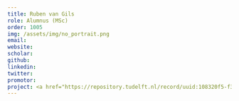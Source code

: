```yaml
---
title: Ruben van Gils
role: Alumnus (MSc)
order: 1005
img: /assets/img/no_portrait.png
email: 
website: 
scholar: 
github: 
linkedin: 
twitter: 
promotor: 
project: <a href="https://repository.tudelft.nl/record/uuid:108320f5-f3df-4514-baea-888693a6acb5">Multitasking with PRNNs</a> 
---
```

